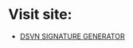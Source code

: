 # Visit site:
- <a href="https://ds-binh-nguyen.github.io/dsvn-signature-generator/" target="blank">DSVN SIGNATURE GENERATOR</a>
